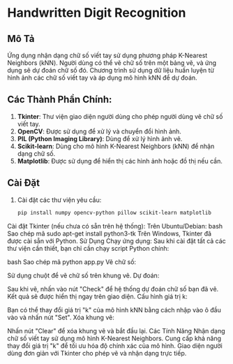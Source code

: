 # Handwritten Digit Recognition

## Mô Tả
Ứng dụng nhận dạng chữ số viết tay sử dụng phương pháp K-Nearest Neighbors (kNN). Người dùng có thể vẽ chữ số trên một bảng vẽ, và ứng dụng sẽ dự đoán chữ số đó. Chương trình sử dụng dữ liệu huấn luyện từ hình ảnh các chữ số viết tay và áp dụng mô hình kNN để dự đoán.

## Các Thành Phần Chính:
1. **Tkinter**: Thư viện giao diện người dùng cho phép người dùng vẽ chữ số viết tay.
2. **OpenCV**: Được sử dụng để xử lý và chuyển đổi hình ảnh.
3. **PIL (Python Imaging Library)**: Dùng để xử lý hình ảnh vẽ.
4. **Scikit-learn**: Dùng cho mô hình K-Nearest Neighbors (kNN) để nhận dạng chữ số.
5. **Matplotlib**: Được sử dụng để hiển thị các hình ảnh hoặc đồ thị nếu cần.

## Cài Đặt
1. Cài đặt các thư viện yêu cầu:
   ```bash
   pip install numpy opencv-python pillow scikit-learn matplotlib
Cài đặt Tkinter (nếu chưa có sẵn trên hệ thống):
Trên Ubuntu/Debian:
bash
Sao chép mã
sudo apt-get install python3-tk
Trên Windows, Tkinter đã được cài sẵn với Python.
Sử Dụng
Chạy ứng dụng:
Sau khi cài đặt tất cả các thư viện cần thiết, bạn chỉ cần chạy script Python chính:

bash
Sao chép mã
python app.py
Vẽ chữ số:

Sử dụng chuột để vẽ chữ số trên khung vẽ.
Dự đoán:

Sau khi vẽ, nhấn vào nút "Check" để hệ thống dự đoán chữ số bạn đã vẽ.
Kết quả sẽ được hiển thị ngay trên giao diện.
Cấu hình giá trị k:

Bạn có thể thay đổi giá trị "k" của mô hình kNN bằng cách nhập vào ô đầu vào và nhấn nút "Set".
Xóa khung vẽ:

Nhấn nút "Clear" để xóa khung vẽ và bắt đầu lại.
Các Tính Năng
Nhận dạng chữ số viết tay sử dụng mô hình K-Nearest Neighbors.
Cung cấp khả năng thay đổi giá trị "k" để tối ưu hóa độ chính xác của mô hình.
Giao diện người dùng đơn giản với Tkinter cho phép vẽ và nhận dạng trực tiếp.
